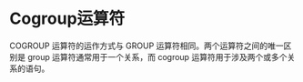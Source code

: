 # Cogroup运算符

COGROUP 运算符的运作方式与 GROUP 运算符相同。两个运算符之间的唯一区别是 group 运算符通常用于一个关系，而 cogroup 运算符用于涉及两个或多个关系的语句。





